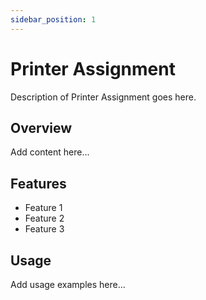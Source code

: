 ```yaml
---
sidebar_position: 1
---
```


# Printer Assignment

Description of Printer Assignment goes here.

## Overview

Add content here...

## Features

- Feature 1
- Feature 2
- Feature 3

## Usage

Add usage examples here...
